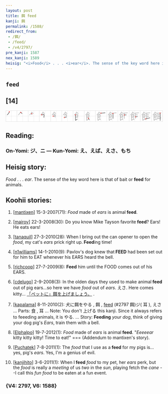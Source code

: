```yaml
---
layout: post
title: 餌 feed
kanji: 餌
permalink: /1588/
redirect_from:
 - /餌/
 - /feed/
 - /v4/2797/
pre_kanji: 1587
nex_kanji: 1589
heisig: "<i>Food</i> . . . <i>ear</i>. The sense of the key word here is that of bait or <b>feed</b> for animals."
---
```


## `feed`

## [14]

<div class="stroke"><img src="../images/E9A48C.png" /></div>

## Reading:

### On-Yomi: ジ、ニ &mdash; Kun-Yomi: え、えば、えさ、もち

## Heisig story:

<i>Food</i> . . . <i>ear</i>. The sense of the key word here is that of bait or <b>feed</b> for animals.

## Koohii stories:

1) [<a href="http://kanji.koohii.com/profile/mantixen">mantixen</a>] 15-3-2007(71): <em>Food</em> made of <em>ears</em> is animal<strong> feed</strong>.

2) [<a href="http://kanji.koohii.com/profile/mairov">mairov</a>] 22-3-2008(30): Do you know Mike Tayson favorite<strong> feed</strong>? Ears! He eats ears!

3) [<a href="http://kanji.koohii.com/profile/tanaquil">tanaquil</a>] 27-3-2010(28): When I bring out the can opener to open the <em>food</em>, my cat&#039;s <em>ears</em> prick right up.<strong> Feed</strong>ing time!

4) [<a href="http://kanji.koohii.com/profile/n1williams">n1williams</a>] 14-1-2010(9): Pavlov&#039;s dog knew that<strong> FEED</strong> had been set out for him to EAT whenever his EARS heard the bell.

5) [<a href="http://kanji.koohii.com/profile/richcoop">richcoop</a>] 27-7-2009(8): <strong>Feed</strong> him until the FOOD comes out of his EARS.

6) [<a href="http://kanji.koohii.com/profile/cdelugo">cdelugo</a>] 2-9-2008(3): In the olden days they used to make animal<strong> feed</strong> out of pig ears...so here we have <em>food</em> out of <em>ears</em>. えさ. Here comes kitty... <a href="http://google.com/#q=「ペットに」餌を上げましょう。">「ペットに」餌を上げましょう。</a> .

7) [<a href="http://kanji.koohii.com/profile/kapalama">kapalama</a>] 8-11-2010(2): 犬に餌をやる , 餌 , <a href="../v4/2797">feed</a> (#2797 餌)ジ( 耳 ), えさ ... Parts: 食 , 耳 ... Note: You don&#039;t 上げる this kanji. Since it always refers to feeeding animals, it is やる. ... Story: <strong>Feeding</strong> <em>your dog</em>, think of giving your dog pig&#039;s <em>Ears</em>, train them with a bell.

8) [<a href="http://kanji.koohii.com/profile/Elphalpo">Elphalpo</a>] 19-7-2012(1): <em>Food</em> made of <em>ears</em> is animal<strong> feed</strong>. &quot;<em>Eeeeear</em> kitty kitty kitty! Time to eat!&quot; === (Addendum to mantixen&#039;s story).

9) [<a href="http://kanji.koohii.com/profile/Puchatek">Puchatek</a>] 7-8-2011(1): The <em>food</em> that I use as a<strong> feed</strong> for my pigs is... yes, pig&#039;s <em>ears</em>. Yes, I&#039;m a genius of evil.

10) [<a href="http://kanji.koohii.com/profile/kanjihito">kanjihito</a>] 3-6-2011(1): When I<strong> feed</strong> <em>food</em> to my pet, her <em>ears</em> perk, but the <em>food</em> is really a <em>meeting</em> of us <em>two</em> in the <em>sun</em>, playing fetch the <em>cane</em> --I call this <em>fun food</em> to be eaten at a fun event.

### {V4: 2797, V6: 1588}
